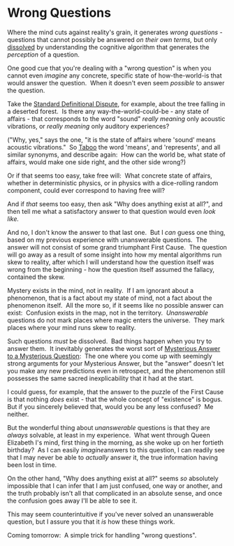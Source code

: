 
# Wrong Questions

Where the mind cuts against reality's grain, it generates
*wrong questions* - questions that cannot possibly be answered
*on their own terms,* but only
[dissolved](/lw/of/dissolving_the_question/) by understanding the
cognitive algorithm that generates the *perception* of a question.

One good cue that you're dealing with a "wrong question" is when
you cannot even *imagine* any concrete, specific state of
how-the-world-is that would answer the question.  When it doesn't
even seem *possible* to answer the question.

Take the
[Standard Definitional Dispute](/lw/np/disputing_definitions/), for
example, about the tree falling in a deserted forest.  Is there any
way-the-world-could-be - any state of affairs - that corresponds to
the word "sound" *really meaning* only acoustic vibrations, or
*really* *meaning* only auditory experiences?

("Why, yes," says the one, "it is the state of affairs where
'sound' means acoustic vibrations."  So
[Taboo](/lw/nv/replace_the_symbol_with_the_substance/) the word
'means', and 'represents', and all similar synonyms, and describe
again:  How can the world be, what state of affairs, would make one
side right, and the other side wrong?)

Or if that seems too easy, take free will:  What concrete state of
affairs, whether in deterministic physics, or in physics with a
dice-rolling random component, could ever correspond to having free
will?

And if *that* seems too easy, then ask "Why does anything exist at
all?", and then tell me what a satisfactory answer to that question
would even *look like.*

And no, I don't know the answer to that last one.  But I *can*
guess one thing, based on my previous experience with unanswerable
questions.  The answer will not consist of some grand triumphant
First Cause.  The question will go away as a result of some insight
into how my mental algorithms run skew to reality, after which I
will understand how the question itself was wrong from the
beginning - how the question itself assumed the fallacy, contained
the skew.

Mystery exists in the mind, not in reality.  If I am ignorant about
a phenomenon, that is a fact about my state of mind, not a fact
about the phenomenon itself.  All the more so, if it seems like no
possible answer can exist:  Confusion exists in the map, not in the
territory.  *Unanswerable* questions do not mark places where magic
enters the universe.  They mark places where your mind runs skew to
reality.

Such questions *must* be dissolved.  Bad things happen when you try
to answer them.  It inevitably generates the worst sort of
[Mysterious Answer to a Mysterious Question](/lw/iu/mysterious_answers_to_mysterious_questions/): 
The one where you come up with seemingly strong arguments for your
Mysterious Answer, but the "answer" doesn't let you make any new
predictions even in retrospect, and the phenomenon still possesses
the same sacred inexplicability that it had at the start.

I could guess, for example, that the answer to the puzzle of the
First Cause is that nothing *does* exist - that the whole concept
of "existence" is bogus.  But if you sincerely believed that, would
you be any less confused?  Me neither.

But the wonderful thing about *unanswerable* questions is that they
are *always* solvable, at least in my experience.  What went
through Queen Elizabeth I's mind, first thing in the morning, as
she woke up on her fortieth birthday?  As I can easily
*imagine*answers to this question, I can readily see that I may
never be able to *actually* answer it, the true information having
been lost in time.

On the other hand, "Why does anything exist at all?" seems *so*
absolutely impossible that I can infer that I am just confused, one
way or another, and the truth probably isn't all that complicated
in an absolute sense, and once the confusion goes away I'll be able
to see it.

This may seem counterintuitive if you've never solved an
unanswerable question, but I assure you that it *is* how these
things work.

Coming tomorrow:  A simple trick for handling "wrong questions".

